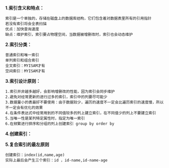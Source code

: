 
**1.索引含义和特点：**

    索引是一个单独的，存储在磁盘上的数据库结构，它们包含着对数据表里所有的引用指针
    若没有索引将会全表扫描
    优点：加快查询速度
    缺点：维护索引，索引要占物理空间，当数据被增删改时，索引也会动态维护

**2.索引分类：**

    普通索引和唯一索引
    单列索引和组合索引
    全文索引：MYISAM才有
    空间索引：MYISAM才有
    
**3.索引设计原则：**

    1.索引并非越多越好，会影响增删改的性能，因为索引会同步维护
    2.避免对经常更新的进行过多的索引，索引中的列要尽可能少
    3.数据量小的表最好不要使用：由于数据较少，遍历的速度不一定会比遍历索引的速度慢，所以不一定会有优化的效果
    4.在条件表达式中经常用到的不同值较多的列上建立索引，在不同值少的列上不要建立索引
    5.当唯一性是某列特定属性时，指定为唯一索引
    6.在频繁进行排序和分组的列上创建索引 group by order by
     
**4.创建索引：**
    
    
    
**5.复合索引的最左原则**
    
    创建索引：index(id,name,age)
    实际上最后会产生三个索引：id ，id-name,id-name-age
    
